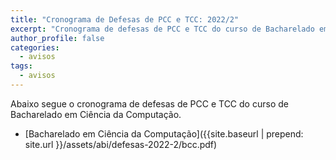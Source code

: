 ```yaml
---
title: "Cronograma de Defesas de PCC e TCC: 2022/2" 
excerpt: "Cronograma de defesas de PCC e TCC do curso de Bacharelado em Ciência da Computação, período 2022/2."
author_profile: false
categories:
  - avisos
tags:
  - avisos
---
```



Abaixo segue o cronograma de defesas de PCC e TCC do curso de Bacharelado em Ciência da Computação.

- [Bacharelado em Ciência da Computação]({{site.baseurl | prepend: site.url }}/assets/abi/defesas-2022-2/bcc.pdf)